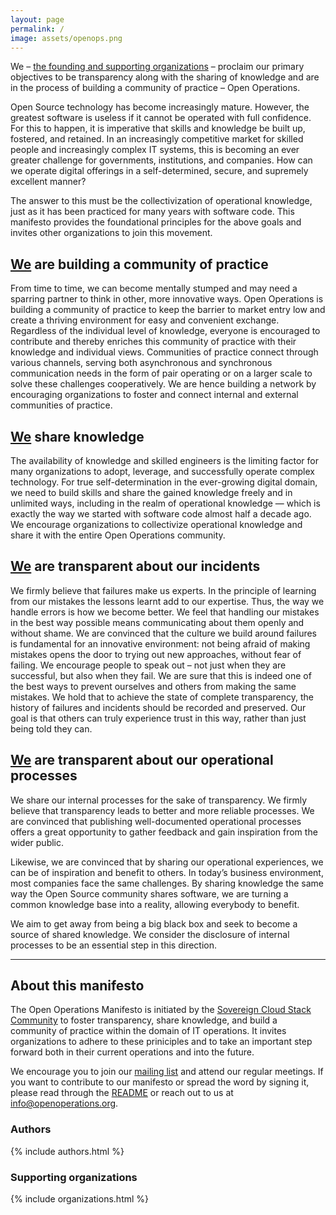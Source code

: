 ```yaml
---
layout: page
permalink: /
image: assets/openops.png
---
```

We – [the founding and supporting organizations](#supporting-organizations) – proclaim our primary objectives to be transparency along with the sharing of knowledge and are in the process of building a community of practice – Open Operations.

Open Source technology has become increasingly mature. However, the greatest software is useless if it cannot be operated with full confidence. For this to happen, it is imperative that skills and knowledge be built up, fostered, and retained. In an increasingly competitive market for skilled people and increasingly complex IT systems, this is becoming an ever greater challenge for governments, institutions, and companies. How can we operate digital offerings in a self-determined, secure, and supremely excellent manner?

The answer to this must be the collectivization of operational knowledge, just as it has been practiced for many years with software code. This manifesto provides the foundational principles for the above goals and invites other organizations to join this movement.

## [We](#supporting-organizations) are building a community of practice

From time to time, we can become mentally stumped and may need a sparring partner to think in other, more innovative ways. Open Operations is building a community of practice to keep the barrier to market entry low and create a thriving environment for easy and convenient exchange. Regardless of the individual level of knowledge, everyone is encouraged to contribute and thereby enriches this community of practice with their knowledge and individual views. Communities of practice connect through various channels, serving both asynchronous and synchronous communication needs in the form of pair operating or on a larger scale to solve these challenges cooperatively. We are hence building a network by encouraging organizations to foster and connect internal and external communities of practice.

## [We](#supporting-organizations) share knowledge

The availability of knowledge and skilled engineers is the limiting factor for many organizations to adopt, leverage, and successfully operate complex technology. For true self-determination in the ever-growing digital domain, we need to build skills and share the gained knowledge freely and in unlimited ways, including in the realm of operational knowledge — which is exactly the way we started with software code almost half a decade ago. We encourage organizations to collectivize operational knowledge and share it with the entire Open Operations community.

## [We](#supporting-organizations) are transparent about our incidents

We firmly believe that failures make us experts. In the principle of learning from our mistakes the lessons learnt add to our expertise. Thus, the way we handle errors is how we become better. We feel that handling our mistakes in the best way possible means communicating about them openly and without shame. We are convinced that the culture we build around failures is fundamental for an innovative environment: not being afraid of making mistakes opens the door to trying out new approaches, without fear of failing. We encourage people to speak out – not just when they are successful, but also when they fail. We are sure that this is indeed one of the best ways to prevent ourselves and others from making the same mistakes. We hold that to achieve the state of complete transparency, the history of failures and incidents should be recorded and preserved. Our goal is that others can truly experience trust in this way, rather than just being told they can.

## [We](#supporting-organizations) are transparent about our operational processes

We share our internal processes for the sake of transparency. We firmly believe that transparency leads to better and more reliable processes. We are convinced that publishing well-documented operational processes offers a great opportunity to gather feedback and gain inspiration from the wider public.

Likewise, we are convinced that by sharing our operational experiences, we can be of inspiration and benefit to others. In today’s business environment, most companies face the same challenges. By sharing knowledge the same way the Open Source community shares software, we are turning a common knowledge base into a reality, allowing everybody to benefit.

We aim to get away from being a big black box and seek to become a source of shared knowledge. We consider the disclosure of internal processes to be an essential step in this direction.

---

## About this manifesto

The Open Operations Manifesto is initiated by the [Sovereign Cloud Stack Community](https://scs.community) to foster transparency, share knowledge, and build a community of practice within the domain of IT operations. It invites organizations to adhere to these priniciples and to take an important step forward both in their current operations and into the future.

We encourage you to join our [mailing list](https://scs.sovereignit.de/mailman3/postorius/lists/list.openoperations.org/) and attend our regular meetings. If you want to contribute to our manifesto or spread the word by signing it, please read through the [README](https://github.com/SovereignCloudStack/open-operations-manifesto/#readme) or reach out to us at <info@openoperations.org>.

### Authors

{% include authors.html %}

### Supporting organizations

{% include organizations.html %}
